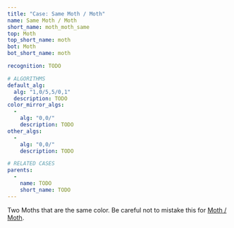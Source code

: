 ```yaml
---
title: "Case: Same Moth / Moth"
name: Same Moth / Moth
short_name: moth_moth_same
top: Moth
top_short_name: moth
bot: Moth
bot_short_name: moth

recognition: TODO

# ALGORITHMS
default_alg:
  alg: "1,0/5,5/0,1"
  description: TODO
color_mirror_algs:
  -
    alg: "0,0/"
    description: TODO
other_algs:
  -
    alg: "0,0/"
    description: TODO

# RELATED CASES
parents:
  -
    name: TODO
    short_name: TODO
---
```


Two Moths that are the same color.  Be careful not to mistake this for [Moth / Moth](moth_moth).

